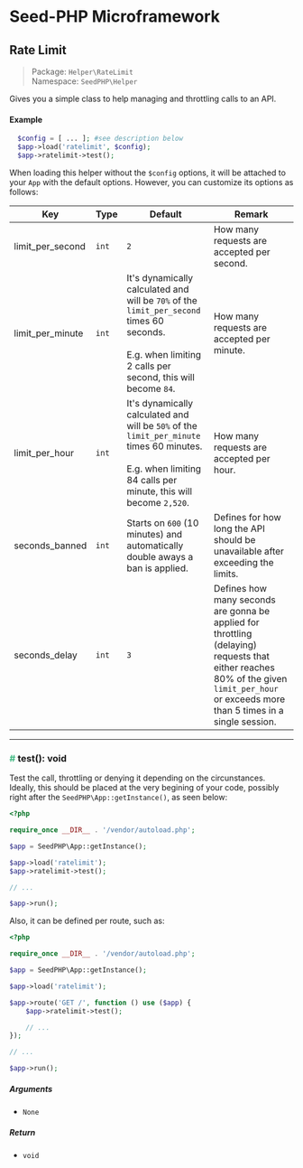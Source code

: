 # Seed-PHP Microframework

## Rate Limit

>Package: `Helper\RateLimit` <br >
>Namespace: `SeedPHP\Helper`

Gives you a simple class to help managing and throttling calls to an API.

#### Example

```php
  $config = [ ... ]; #see description below
  $app->load('ratelimit', $config);
  $app->ratelimit->test();
```

When loading this helper without the `$config` options, it will be attached to your `App` with the default options. However, you can customize its options as follows:

Key | Type | Default | Remark
--- | ---- | ------- | ------
limit_per_second | `int` | `2` | How many requests are accepted per second.
limit_per_minute | `int` | It's dynamically calculated and will be `70%` of the `limit_per_second` times 60 seconds. <br><br > E.g. when limiting 2 calls per second, this will become `84`.  | How many requests are accepted per minute.
limit_per_hour | `int` | It's dynamically calculated and will be `50%` of the `limit_per_minute` times 60 minutes. <br><br > E.g. when limiting 84 calls per minute, this will become `2,520`. | How many requests are accepted per hour.
seconds_banned | `int` | Starts on `600` (10 minutes) and automatically double aways a ban is applied.  | Defines for how long the API should be unavailable after exceeding the limits. 
seconds_delay | `int` | `3`| Defines how many seconds are gonna be applied for throttling (delaying) requests that either reaches 80% of the given `limit_per_hour` or exceeds more than 5 times in a single session. 

---

### <span style="color: #42b983;">#</span> test(): void

Test the call, throttling or denying it depending on the circunstances. Ideally, this should be placed at the very begining of your code, possibly right after the `SeedPHP\App::getInstance()`, as seen below:

```php
<?php

require_once __DIR__ . '/vendor/autoload.php';

$app = SeedPHP\App::getInstance();

$app->load('ratelimit');
$app->ratelimit->test();

// ...

$app->run();

```

Also, it can be defined per route, such as:

```php
<?php

require_once __DIR__ . '/vendor/autoload.php';

$app = SeedPHP\App::getInstance();

$app->load('ratelimit');

$app->route('GET /', function () use ($app) {
    $app->ratelimit->test();

    // ... 
});

// ...

$app->run();

```

##### Arguments

- `None`

##### Return

- `void`


